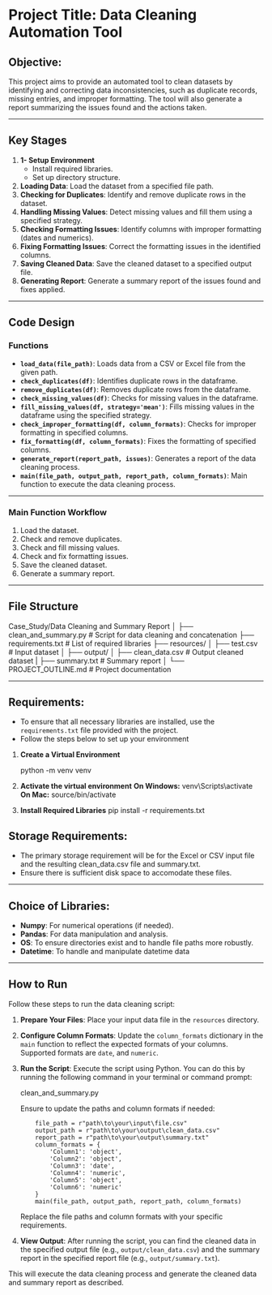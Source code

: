 # Project Title: Data Cleaning Automation Tool

## Objective:

This project aims to provide an automated tool to clean datasets by identifying and correcting data inconsistencies, such as duplicate records, missing entries, and improper formatting. The tool will also generate a report summarizing the issues found and the actions taken.

---

## Key Stages

1. **1- Setup Environment**
   - Install required libraries.
   - Set up directory structure.
2. **Loading Data**: Load the dataset from a specified file path.
3. **Checking for Duplicates**: Identify and remove duplicate rows in the dataset.
4. **Handling Missing Values**: Detect missing values and fill them using a specified strategy.
5. **Checking Formatting Issues**: Identify columns with improper formatting (dates and numerics).
6. **Fixing Formatting Issues**: Correct the formatting issues in the identified columns.
7. **Saving Cleaned Data**: Save the cleaned dataset to a specified output file.
8. **Generating Report**: Generate a summary report of the issues found and fixes applied.

---

## Code Design

### Functions

- **`load_data(file_path)`**: Loads data from a CSV or Excel file from the given path.
- **`check_duplicates(df)`**: Identifies duplicate rows in the dataframe.
- **`remove_duplicates(df)`**: Removes duplicate rows from the dataframe.
- **`check_missing_values(df)`**: Checks for missing values in the dataframe.
- **`fill_missing_values(df, strategy='mean')`**: Fills missing values in the dataframe using the specified strategy.
- **`check_improper_formatting(df, column_formats)`**: Checks for improper formatting in specified columns.
- **`fix_formatting(df, column_formats)`**: Fixes the formatting of specified columns.
- **`generate_report(report_path, issues)`**: Generates a report of the data cleaning process.
- **`main(file_path, output_path, report_path, column_formats)`**: Main function to execute the data cleaning process.

---

### Main Function Workflow

1. Load the dataset.
2. Check and remove duplicates.
3. Check and fill missing values.
4. Check and fix formatting issues.
5. Save the cleaned dataset.
6. Generate a summary report.

---

## File Structure

Case_Study/Data Cleaning and Summary Report
│
├── clean_and_summary.py               # Script for data cleaning and concatenation
├── requirements.txt                   # List of required libraries
├── resources/
│   ├── test.csv                       # Input dataset
│
├── output/
│   ├── clean_data.csv                  # Output cleaned dataset
|   ├── summary.txt                     # Summary report
│
└── PROJECT_OUTLINE.md                  # Project documentation

---

## Requirements:
- To ensure that all necessary libraries are installed, use the `requirements.txt` file provided with the project. 
- Follow the steps below to set up your environment

1. **Create a Virtual Environment**
  
    python -m venv venv  

2. **Activate the virtual environment**
 **On Windows:**
   venv\Scripts\activate
 **On Mac:**
   source/bin/activate

3. **Install Required Libraries**
  pip install -r requirements.txt


## Storage Requirements:

- The primary storage requirement will be for the Excel or CSV input file and the resulting clean_data.csv file and summary.txt.
- Ensure there is sufficient disk space to accomodate these files.

---

## Choice of Libraries:

- **Numpy**: For numerical operations (if needed).
- **Pandas**: For data manipulation and analysis.
- **OS**: To ensure directories exist and to handle file paths more robustly. 
- **Datetime**: To handle and manipulate datetime data 
---

## How to Run

Follow these steps to run the data cleaning script:

1. **Prepare Your Files**: Place your input data file in the `resources` directory. 

2. **Configure Column Formats**: Update the `column_formats` dictionary in the `main` function to reflect the expected formats of your columns. Supported formats are `date`, and `numeric`.

3. **Run the Script**: Execute the script using Python. You can do this by running the following command in your terminal or command prompt:

    clean_and_summary.py

    Ensure to update the paths and column formats if needed:

    ```if __name__ == "__main__":
        file_path = r"path\to\your\input\file.csv"
        output_path = r"path\to\your\output\clean_data.csv"
        report_path = r"path\to\your\output\summary.txt"
        column_formats = {
            'Column1': 'object',
            'Column2': 'object',
            'Column3': 'date',
            'Column4': 'numeric',
            'Column5': 'object',
            'Column6': 'numeric'
        }
        main(file_path, output_path, report_path, column_formats)
    ```

    Replace the file paths and column formats with your specific requirements.

5. **View Output**: After running the script, you can find the cleaned data in the specified output file (e.g., `output/clean_data.csv`) and the summary report in the specified report file (e.g., `output/summary.txt`).

This will execute the data cleaning process and generate the cleaned data and summary report as described.
